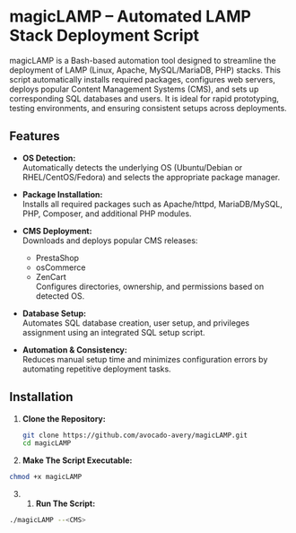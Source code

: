 # magicLAMP – Automated LAMP Stack Deployment Script

magicLAMP is a Bash-based automation tool designed to streamline the deployment of LAMP (Linux, Apache, MySQL/MariaDB, PHP) stacks. This script automatically installs required packages, configures web servers, deploys popular Content Management Systems (CMS), and sets up corresponding SQL databases and users. It is ideal for rapid prototyping, testing environments, and ensuring consistent setups across deployments.

## Features

- **OS Detection:**  
  Automatically detects the underlying OS (Ubuntu/Debian or RHEL/CentOS/Fedora) and selects the appropriate package manager.

- **Package Installation:**  
  Installs all required packages such as Apache/httpd, MariaDB/MySQL, PHP, Composer, and additional PHP modules.

- **CMS Deployment:**  
  Downloads and deploys popular CMS releases:
  - PrestaShop
  - osCommerce
  - ZenCart  
  Configures directories, ownership, and permissions based on detected OS.

- **Database Setup:**  
  Automates SQL database creation, user setup, and privileges assignment using an integrated SQL setup script.

- **Automation & Consistency:**  
  Reduces manual setup time and minimizes configuration errors by automating repetitive deployment tasks.


## Installation

1. **Clone the Repository:**

   ```bash
   git clone https://github.com/avocado-avery/magicLAMP.git
   cd magicLAMP
   ```
1. **Make The Script Executable:**
 
  ```bash
  chmod +x magicLAMP
  ```
3. 1. **Run The Script:**

  ```bash
  ./magicLAMP --<CMS>
  ```
